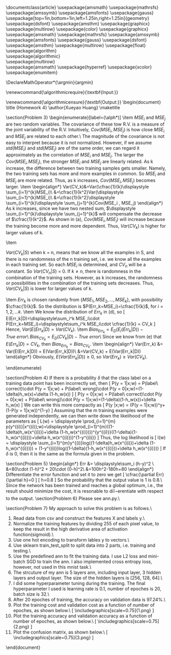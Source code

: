 \documentclass{article}
\usepackage{amsmath}
\usepackage{mathrsfs}
\usepackage{amssymb}
\usepackage{amsfonts}
\usepackage{gauss}
\usepackage[top=1in,bottom=1in,left=1.25in,right=1.25in]{geometry}
\usepackage{dsfont}
\usepackage{amsthm}
\usepackage{graphicx}
\usepackage{multirow}
\usepackage{color}
\usepackage{graphicx}
\usepackage{amsmath}
\usepackage{mathrsfs}
\usepackage{amssymb}
\usepackage{amsfonts}
\usepackage{gauss}
\usepackage{dsfont}
\usepackage{amsthm}
\usepackage{multirow}
\usepackage{float}
\usepackage{algorithm}             
\usepackage{algorithmic}            
\usepackage{multirow}           
\usepackage{amsmath} 
\usepackage{hyperref}
\usepackage{xcolor} 
\usepackage{enumitem}

\DeclareMathOperator*{\argmin}{argmin}         

\renewcommand{\algorithmicrequire}{\textbf{Input:}}  

\renewcommand{\algorithmicensure}{\textbf{Output:}} 
\begin{document}
\title {Homework 4}
\author{Xueyao Huang}
\maketitle

\section{Problem 3}
\begin{enumerate}[label=(\alph*)]
\item
 $MSE_i$ and $MSE_j$ are two random variables. The covariance of these tow R.V. is a measure of the joint variability of the R.V. Intuitively, $Cov(MSE_i , MSE_j)$ is how close $MSE_i$ and $MSE_j$ are related to each other.\\
 The magnitude of the covariance is not easy to interpret because it is not normalized. However, if we assume $std(MSE_i)$ and $std(MSE_j)$ are of the same order, we can regard it approximately as the correlation of $MSE_i$ and $MSE_j$. The larger the $Cov(MSE_i , MSE_j)$, the stronger $MSE_i$ and $MSE_j$ are linearly related. As k increase, the difference between two training samples gets smaller. Namely, the two training sets has more and more examples in common. So $MSE_i$ and $MSE_j$ are more related. Thus, as k increases, $Cov(MSE_i , MSE_j)$ becomes larger.
\item
\begin{align*}
Var(CV_k)&=Var(\cfrac{1}{k}\displaystyle \sum_{i=1}^{k}MSE_i)\\
&=\cfrac{1}{k^2}Var(\displaystyle \sum_{i=1}^{k}MSE_i)\\
&=\cfrac{1}{k^2}\displaystyle \sum_{i=1}^{k}\displaystyle \sum_{j=1}^{k}Cov(MSE_i , MSE_j)
\end{align*}
As k increases, since we have two nested sum, $\displaystyle \sum_{i=1}^{k}\displaystyle \sum_{j=1}^{k}$ will compensate the decrease of $\cfrac{1}{k^2}$. As shown in (a), $Cov(MSE_i , MSE_j)$ will increase because the training become more and more dependent. Thus, $Var(CV_k)$ is higher for larger values of k.



\item

$Var(CV_k|S)$ when k = n, means that we know all the examples in S, and there is no randomness of the n training set, i.e. we know all the examples in each training set. So each $MSE_i$ is determined, and $CV_n$ will be a constant. So $Var(CV_n|S)$ = 0. If $k\neq n$, there is randomness in the combination of the training sets. However, as k increases, the randomness or possibilities in the combination of the training sets decreases. Thus, $Var(CV_k|S)$ is lower for larger values of k.



\item
$Err_k$ is chosen randomly from $\{MSE_1, MSE_2, ..., MSE_k\}$, with possibility $\cfrac{1}{k}$. So the distribution is $P(Err_k=MSE_i)=\cfrac{1}{k}$, for $i=1,2,...k$.
\item
We know the distribution of $Err_k$ in (d), so 
\[
E(Err_k|D)=\displaystyle\sum_i^k MSE_i\cdot P(Err_k=MSE_i)=\displaystyle\sum_i^k MSE_i\cdot \cfrac{1}{k} = CV_k
\]
Hence, $Var(E(Err_k|D) = Var(CV_k)$.
\item
$Bias_{Err_k} = E_D(E_i(Err_k|D))-True\ error$\\
$Bias_{CV_k} = E_D(CV_k|D)-True\ error$\\
Since we know from (e) that $E(Err_k|D)=CV_k$, then $Bias_{Err_k} =Bias_{CV_k}$.
\item
\begin{align*}
Var(Err_k) &= Var(E(Err_k|D)) + E(Var(Err_k|D))\\
&=Var(CV_k) + E(Var(Err_k|D))
\end{align*}
Obviously, $E(Var(Err_k|D))\geq0$, so $Var(Err_k)\geq Var(CV_k)$.


\end{enumerate}

\section{Problem 4}
If there is a probability $\delta$ that the class label on a training data point has been incorrectly set, then
\[
P(y = 1|x;w) = P(label\ correct)\cdot P(y = 1|x;w) + P(label\ wrong)\cdot P(y = 0|x;w)=(1-\delta)h_w(x)+\delta (1-h_w(x))
\]
\[
P(y = 0|x;w) = P(label\ correct)\cdot P(y = 0|x;w) + P(label\ wrong)\cdot P(y = 1|x;w)=(1-\delta)(1-h_w(x))+\delta h_w(x)
\]
We can write this more compactly as 
\[
P(y |x;w) = (P(y = 1|x;w))^y+(1-P(y = 1|x;w))^{1-y}
\]
Assuming that the m training examples were generated independently, we can then write down the likelihood of the parameters as
\[
L(w) = \displaystyle \prod_{i=1}^{m} p(y^{(i)}|x^{(i)};w)=\displaystyle \prod_{i=1}^{m}((1-\delta)h_w(x^{(i)})+\delta (1-h_w(x^{(i)})))^{y^{(i)}}((1-\delta)(1-h_w(x^{(i)}))+\delta h_w(x^{(i)}))^{1-y^{(i)}}
\]
Thus, the log likelihood is 
\[
l(w) = \displaystyle \sum_{i=1}^{m}y^{(i)}log((1-\delta)h_w(x^{(i)})+\delta (1-h_w(x^{(i)}))) + (1-y^{(i)})log((1-\delta)(1-h_w(x^{(i)}))+\delta h_w(x^{(i)}))
\]
If $\delta$ is 0, then it is the same as the formula given in the problem.

\section{Problem 5}
\begin{align*}
Err &= \displaystyle\sum_i (h-y)^2 \\
&=80\cdot (1-h)^2 + 20\cdot (0-h)^2\\
&=100h^2-180h+80
\end{align*}
Differentiate the error function and set it to zero we get
\[
\cfrac{\partial Err}{\partial h}=0
\]
\[
h=0.8
\]
So the probability that the output value is 1 is 0.8.\\
Since the network has been trained and reaches a global optimum, i.e., the result should minimize the cost, it is resonable to diï¬erentiate with respect to the output.
\section{Problem 6}
Please see ann.py.\\


\section{Problem 7}
My approach to solve this problem is as follows.\\
1. Read data from csv and construct the features X and labels y.\\
2. Normalize the training features by dividing 255 of each pixel value, to keep the result in the high derivative area of activation function(sigmoid).\\
3. Use one hot encoding to transform lables y to vectors.\\
4. Use sklearn train\_test\_split to split data into 2 parts, i.e. training and testing.\\
5. Use the predefined ann to fit the training data. I use L2 loss and mini-batch SGD to train the ann. I also implemented cross entropy loss, however, not used in this mnist task.\\
6. The strcuture of my ann is 5 layers ann, including input layer, 3 hidden layers and output layer. The size of the hidden layers is [256, 128, 64].\\
7. I did some hyperparameter tuning during the training. The final hyperparameter I used is learning rate is 0.1, number of epoches is 20, batch size is 32.\\
8. After 20 epoches of training, the accuracy on validation data is 97.24\%.\\
9. Plot the training cost and validation cost as a function of number of epoches, as shown below.\\
\[
\includegraphics[scale=0.75]{1.png}
\]
10. Plot the training accuracy and validation accuracy as a function of number of epoches, as shown below.\\
\[
\includegraphics[scale=0.75]{2.png}
\]
11. Plot the confusion matrix, as shown below.\\
\[
\includegraphics[scale=0.75]{3.png}
\]



\end{document}










